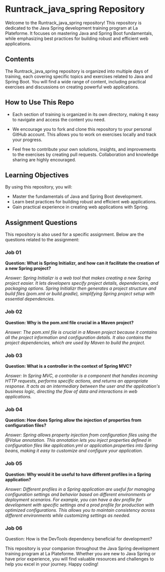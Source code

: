# Runtrack_java_spring Repository

Welcome to the Runtrack_java_spring repository! This repository is dedicated to the Java Spring development training program at La Plateforme. It focuses on mastering Java and Spring Boot fundamentals, while emphasizing best practices for building robust and efficient web applications.

## Contents

The Runtrack_java_spring repository is organized into multiple days of training, each covering specific topics and exercises related to Java and Spring Boot. You will find a wide range of content, including practical exercises and discussions on creating powerful web applications.

## How to Use This Repo

- Each section of training is organized in its own directory, making it easy to navigate and access the content you need.

- We encourage you to fork and clone this repository to your personal GitHub account. This allows you to work on exercises locally and track your progress.

- Feel free to contribute your own solutions, insights, and improvements to the exercises by creating pull requests. Collaboration and knowledge sharing are highly encouraged.

## Learning Objectives

By using this repository, you will:

- Master the fundamentals of Java and Spring Boot development.
- Learn best practices for building robust and efficient web applications.
- Gain practical experience in creating web applications with Spring.

## Assignment Questions

This repository is also used for a specific assignment. Below are the questions related to the assignment:

### Job 01

**Question: What is Spring Initializr, and how can it facilitate the creation of a new Spring project?**

_Answer: Spring Initializr is a web tool that makes creating a new Spring project easier. It lets developers specify project details, dependencies, and packaging options. Spring Initializr then generates a project structure and build files (pom.xml or build.gradle), simplifying Spring project setup with essential dependencies._

### Job 02

**Question: Why is the pom.xml file crucial in a Maven project?**

_Answer: The pom.xml file is crucial in a Maven project because it contains all the project information and configuration details. It also contains the project dependencies, which are used by Maven to build the project._

### Job 03

**Question: What is a controller in the context of Spring MVC?**

_Answer: In Spring MVC, a controller is a component that handles incoming HTTP requests, performs specific actions, and returns an appropriate response. It acts as an intermediary between the user and the application's business logic, directing the flow of data and interactions in web applications._

### Job 04

**Question: How does Spring allow the injection of properties from configuration files?**

_Answer: Spring allows property injection from configuration files using the @Value annotation. This annotation lets you inject properties defined in configuration files like application.yml or application.properties into Spring beans, making it easy to customize and configure your application._

### Job 05

**Question: Why would it be useful to have different profiles in a Spring application?**

_Answer: Different profiles in a Spring application are useful for managing configuration settings and behavior based on different environments or deployment scenarios. For example, you can have a dev profile for development with specific settings and a prod profile for production with optimized configurations. This allows you to maintain consistency across different environments while customizing settings as needed._

### Job 06

Question: How is the DevTools dependency beneficial for development?

This repository is your companion throughout the Java Spring development training program at La Plateforme. Whether you are new to Java Spring or have prior experience, you will find valuable resources and challenges to help you excel in your journey. Happy coding!
